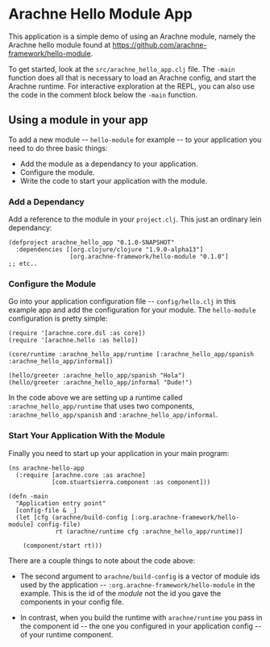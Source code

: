 # Arachne Hello Module App

This application is a simple demo of using an Arachne module, namely the Arachne hello module
found at https://github.com/arachne-framework/hello-module.

To get started, look at the `src/arachne_hello_app.clj` file. The `-main` function does all that is necessary to load an Arachne config, and start the Arachne runtime. For interactive exploration at the REPL, you can also use the code in the comment block below the `-main` function.


## Using a module in your app

To add a new module -- `hello-module` for example -- to your application you need to do three basic things:
* Add the module as a dependancy to your application.
* Configure the module.
* Write the code to start your application with the module.


### Add a Dependancy

Add a reference to the module in your `project.clj`. This just an ordinary lein dependancy:

    (defproject arachne_hello_app "0.1.0-SNAPSHOT"
      :dependencies [[org.clojure/clojure "1.9.0-alpha13"]
                     [org.arachne-framework/hello-module "0.1.0"]
    ;; etc..

### Configure the Module

Go into your application configuration file -- `config/hello.clj` in this example app
and add the configuration for your module. The `hello-module` configuration is pretty
simple:

    (require '[arachne.core.dsl :as core])
    (require '[arachne.hello :as hello])

    (core/runtime :arachne_hello_app/runtime [:arachne_hello_app/spanish :arachne_hello_app/informal])

    (hello/greeter :arachne_hello_app/spanish "Hola")
    (hello/greeter :arachne_hello_app/informal "Dude!")

In the code above we are setting up a runtime called `:arachne_hello_app/runtime` that uses
two components, `:arachne_hello_app/spanish` and `:arachne_hello_app/informal`.

### Start Your Application With the Module

Finally you need to start up your application in your main program:

    (ns arachne-hello-app
      (:require [arachne.core :as arachne]
                [com.stuartsierra.component :as component]))
    
    (defn -main
      "Application entry point"
      [config-file & _]
      (let [cfg (arachne/build-config [:org.arachne-framework/hello-module] config-file)
                 rt (arachne/runtime cfg :arachne_hello_app/runtime)]
    
        (component/start rt)))

There are a couple things to note about the code above:

 * The second argument to `arachne/build-config` 
is a vector of module ids used by the application -- `:org.arachne-framework/hello-module` in the example.
This is the id of the _module_ not the id you gave the components in your config file.

* In contrast, when you build the runtime with `arachne/runtime` you pass in the component id -- the
one you configured in your application config -- of your runtime component.
